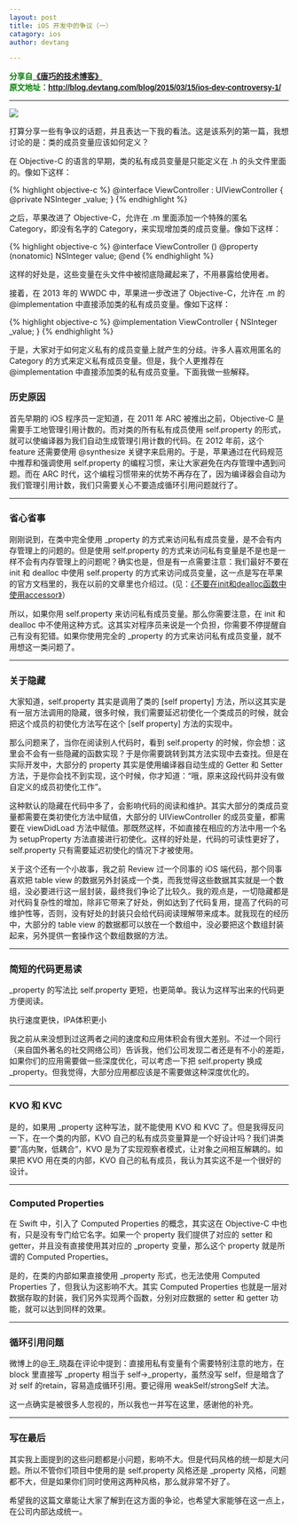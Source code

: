 ```yaml
---
layout: post
title: iOS 开发中的争议（一）
catagory: ios
author: devtang

---
```


<style type="text/css">
span.repost {
			color: green;
			font-family: sans-serif;
			font-size: 14px;
			font-weight: bold;
			display: inline-block
}
</style>

<span class="repost">
分享自<a href="http://blog.devtang.com/">《唐巧的技术博客》</a><br>
原文地址：<a href="http://blog.devtang.com/blog/2015/03/15/ios-dev-controversy-1/">http://blog.devtang.com/blog/2015/03/15/ios-dev-controversy-1/</a>
</span>
<hr>

<img src="http://blog.devtang.com/images/controversy.jpg">

打算分享一些有争议的话题，并且表达一下我的看法。这是该系列的第一篇，我想讨论的是：类的成员变量应该如何定义？

在 Objective-C 的语言的早期，类的私有成员变量是只能定义在 .h 的头文件里面的。像如下这样：

{% highlight objective-c %}
@interface ViewController : UIViewController {
    @private
    NSInteger _value;
}
{% endhighlight %}

之后，苹果改进了 Objective-C，允许在 .m 里面添加一个特殊的匿名 Category，即没有名字的 Category，来实现增加类的成员变量。像如下这样：

{% highlight objective-c %}
@interface ViewController ()
@property (nonatomic) NSInteger value;
@end
{% endhighlight %}

这样的好处是，这些变量在头文件中被彻底隐藏起来了，不用暴露给使用者。

接着，在 2013 年的 WWDC 中，苹果进一步改进了 Objective-C，允许在 .m 的 @implementation 中直接添加类的私有成员变量。像如下这样：

{% highlight objective-c %}
@implementation ViewController {
    NSInteger _value;
}
{% endhighlight %}

于是，大家对于如何定义私有的成员变量上就产生的分歧。许多人喜欢用匿名的 Category 的方式来定义私有成员变量。但是，我个人更推荐在 @implementation 中直接添加类的私有成员变量。下面我做一些解释。

<h3>历史原因</h3>

首先早期的 iOS 程序员一定知道，在 2011 年 ARC 被推出之前，Objective-C 是需要手工地管理引用计数的。而对类的所有私有成员使用 self.property 的形式，就可以使编译器为我们自动生成管理引用计数的代码。在 2012 年前，这个 feature 还需要使用 @synthesize 关键字来启用的。于是，苹果通过在代码规范中推荐和强调使用 self.property 的编程习惯，来让大家避免在内存管理中遇到问题。而在 ARC 时代，这个编程习惯带来的优势不再存在了，因为编译器会自动为我们管理引用计数，我们只需要关心不要造成循环引用问题就行了。

<hr>

<h3>省心省事</h3>

刚刚说到，在类中完全使用 _property 的方式来访问私有成员变量，是不会有内存管理上的问题的。但是使用 self.property 的方式来访问私有变量是不是也是一样不会有内存管理上的问题呢？确实也是，但是有一点需要注意：我们最好不要在 init 和 dealloc 中使用 self.property 的方式来访问成员变量，这一点是写在苹果的官方文档里的，我在以前的文章里也介绍过。(见：<a href="http://blog.devtang.com/blog/2011/08/10/do-not-use-accessor-in-init-and-dealloc-method/">《不要在init和dealloc函数中使用accessor》</a>）

所以，如果你用 self.property 来访问私有成员变量。那么你需要注意，在 init 和 dealloc 中不使用这种方式。这其实对程序员来说是一个负担，你需要不停提醒自己有没有犯错。如果你使用完全的 _property 的方式来访问私有成员变量，就不用想这一类问题了。

<hr>

<h3>关于隐藏</h3>

大家知道，self.property 其实是调用了类的 [self property] 方法，所以这其实是有一层方法调用的隐藏，很多时候，我们需要延迟初使化一个类成员的时候，就会把这个成员的初使化方法写在这个 [self property] 方法的实现中。

那么问题来了，当你在阅读别人代码时，看到 self.property 的时候，你会想：这里会不会有一些隐藏的函数实现？于是你需要跳转到其方法实现中去查找。但是在实际开发中，大部分的 property 其实是使用编译器自动生成的 Getter 和 Setter 方法，于是你会找不到实现，这个时候，你才知道：“哦，原来这段代码并没有做自定义的成员初使化工作”。

这种默认的隐藏在代码中多了，会影响代码的阅读和维护。其实大部分的类成员变量都需要在类初使化方法中赋值，大部分的 UIViewController 的成员变量，都需要在 viewDidLoad 方法中赋值。那既然这样，不如直接在相应的方法中用一个名为 setupProperty 方法直接进行初使化。这样的好处是，代码的可读性更好了，self.property 只有需要延迟初使化的情况下才被使用。

关于这个还有一个小故事，我之前 Review 过一个同事的 iOS 端代码，那个同事喜欢把 table view 的数据另外封装成一个类，而我觉得这些数据其实就是一个数组，没必要进行这一层封装，最终我们争论了比较久。我的观点是，一切隐藏都是对代码复杂性的增加，除非它带来了好处，例如达到了代码复用，提高了代码的可维护性等，否则，没有好处的封装只会给代码阅读理解带来成本。就我现在的经历中，大部分的 table view 的数据都可以放在一个数组中，没必要把这个数组封装起来，另外提供一套操作这个数组数据的方法。

<hr>

<h3>简短的代码更易读</h3>

_property 的写法比 self.property 更短，也更简单。我认为这样写出来的代码更方便阅读。

执行速度更快，IPA体积更小

我之前从来没想到过这两者之间的速度和应用体积会有很大差别。不过一个同行（来自国外著名的社交网络公司）告诉我，他们公司发现二者还是有不小的差距，如果你们的应用需要做一些深度优化，可以考虑一下把 self.property 换成 _property。但我觉得，大部分应用都应该是不需要做这种深度优化的。

<hr>

<h3>KVO 和 KVC</h3>

是的，如果用 _property 这种写法，就不能使用 KVO 和 KVC 了。但是我得反问一下，在一个类的内部，KVO 自己的私有成员变量算是一个好设计吗？我们讲类要”高内聚，低耦合”，KVO 是为了实现观察者模式，让对象之间相互解耦的。如果把 KVO 用在类的内部，KVO 自己的私有成员，我认为其实这不是一个很好的设计。

<hr>

<h3>Computed Properties</h3>

在 Swift 中，引入了 Computed Properties 的概念，其实这在 Objective-C 中也有，只是没有专门给它名字。如果一个 property 我们提供了对应的 setter 和 getter，并且没有直接使用其对应的 _property 变量，那么这个 property 就是所谓的 Computed Properties。

是的，在类的内部如果直接使用 _property 形式，也无法使用 Computed Properties 了，但我认为这影响不大。其实 Computed Properties 也就是一层对数据存取的封装，我们另外实现两个函数，分别对应数据的 setter 和 getter 功能，就可以达到同样的效果。

<hr>

<h3>循环引用问题</h3>

微博上的@王_晓磊在评论中提到：直接用私有变量有个需要特别注意的地方，在 block 里直接写 _property 相当于 self->_property，虽然没写 self，但是暗含了对 self 的retain，容易造成循环引用。要记得用 weakSelf/strongSelf 大法。

这一点确实是被很多人忽视的，所以我也一并写在这里，感谢他的补充。

<hr>

<h3>写在最后</h3>

其实我上面提到的这些问题都是小问题，影响不大。但是代码风格的统一却是大问题。所以不管你们项目中使用的是 self.property 风格还是 _property 风格，问题都不大，但是如果你们同时使用这两种风格，那么就非常不好了。

希望我的这篇文章能让大家了解到在这方面的争论，也希望大家能够在这一点上，在公司内部达成统一。




